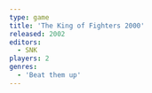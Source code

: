 ```yaml
---
type: game
title: 'The King of Fighters 2000'
released: 2002
editors: 
  - SNK
players: 2
genres:
  - 'Beat them up'
---
```

